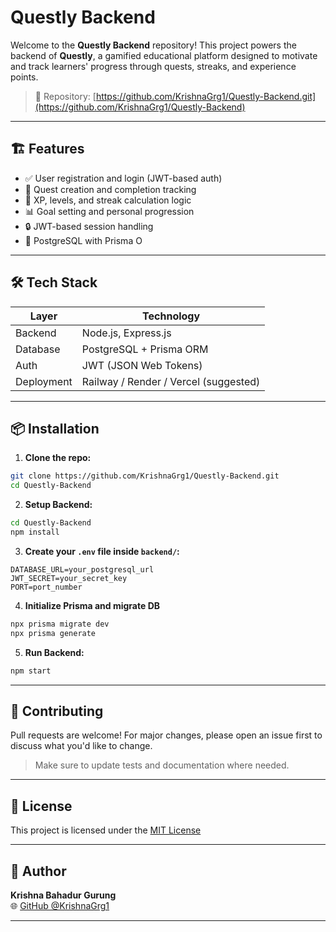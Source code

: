 # Questly Backend

Welcome to the **Questly Backend** repository! This project powers the backend of **Questly**, a gamified educational platform designed to motivate and track learners' progress through quests, streaks, and experience points.

> 🚀 Repository: [https://github.com/KrishnaGrg1/Questly-Backend.git](https://github.com/KrishnaGrg1/Questly-Backend)

---

## 🏗️ Features

- ✅ User registration and login (JWT-based auth)
- 🎯 Quest creation and completion tracking
- 🧠 XP, levels, and streak calculation logic
- 📊 Goal setting and personal progression
- 🔒 JWT-based session handling
- 💾 PostgreSQL with Prisma O

---

## 🛠️ Tech Stack

| Layer      | Technology                            |
| ---------- | ------------------------------------- |
| Backend    | Node.js, Express.js                   |
| Database   | PostgreSQL + Prisma ORM               |
| Auth       | JWT (JSON Web Tokens)                 |
| Deployment | Railway / Render / Vercel (suggested) |

---

## 📦 Installation

1. **Clone the repo:**

```bash
git clone https://github.com/KrishnaGrg1/Questly-Backend.git
cd Questly-Backend
```

2. **Setup Backend:**

```bash
cd Questly-Backend
npm install
```

3. **Create your `.env` file inside `backend/`:**

```env
DATABASE_URL=your_postgresql_url
JWT_SECRET=your_secret_key
PORT=port_number
```

4. **Initialize Prisma and migrate DB**

```bash
npx prisma migrate dev
npx prisma generate
```

5. **Run Backend:**

```bash
npm start
```

---

## 🤝 Contributing

Pull requests are welcome! For major changes, please open an issue first to discuss what you'd like to change.

> Make sure to update tests and documentation where needed.

---

## 📄 License

This project is licensed under the [MIT License](https://choosealicense.com/licenses/mit/)

---

## 🔗 Author

**Krishna Bahadur Gurung**  
🌐 [GitHub @KrishnaGrg1](https://github.com/KrishnaGrg1)

---
